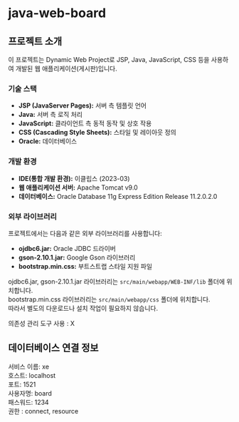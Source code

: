 # java-web-board

## 프로젝트 소개

이 프로젝트는 Dynamic Web Project로 JSP, Java, JavaScript, CSS 등을 사용하여 개발된 웹 애플리케이션(게시판)입니다.

### 기술 스택

- **JSP (JavaServer Pages):** 서버 측 템플릿 언어
- **Java:** 서버 측 로직 처리
- **JavaScript:** 클라이언트 측 동적 동작 및 상호 작용
- **CSS (Cascading Style Sheets):** 스타일 및 레이아웃 정의
- **Oracle:** 데이터베이스

### 개발 환경

- **IDE(통합 개발 환경):** 이클립스 (2023-03)
- **웹 애플리케이션 서버:** Apache Tomcat v9.0
- **데이터베이스:** Oracle Database 11g Express Edition Release 11.2.0.2.0

### 외부 라이브러리

프로젝트에서는 다음과 같은 외부 라이브러리를 사용합니다:

- **ojdbc6.jar:** Oracle JDBC 드라이버
- **gson-2.10.1.jar:** Google Gson 라이브러리
- **bootstrap.min.css:** 부트스트랩 스타일 지원 파일

ojdbc6.jar, gson-2.10.1.jar 라이브러리는 `src/main/webapp/WEB-INF/lib` 폴더에 위치합니다.  
bootstrap.min.css 라이브러리는 `src/main/webapp/css` 폴더에 위치합니다.  
따라서 별도의 다운로드나 설치 작업이 필요하지 않습니다.

의존성 관리 도구 사용 : X

## 데이터베이스 연결 정보

서비스 이름: xe  
호스트: localhost  
포트: 1521  
사용자명: board  
패스워드: 1234  
권한 : connect, resource  
